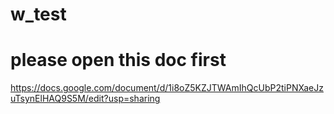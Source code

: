 # w_test

# please open this doc first 

https://docs.google.com/document/d/1i8oZ5KZJTWAmIhQcUbP2tiPNXaeJzuTsynElHAQ9S5M/edit?usp=sharing
